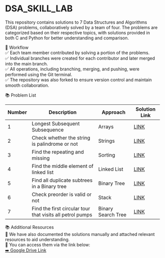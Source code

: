 # DSA_SKILL_LAB  
This repository contains solutions to 7 Data Structures and Algorithms (DSA) problems, collaboratively solved by a team of four. The problems are categorized based on their respective topics, with solutions provided in both C and Python for better understanding and comparison.

📝 Workflow  
✅ Each team member contributed by solving a portion of the problems.  
✅ Individual branches were created for each contributor and later merged into the main branch.  
✅ All operations, including branching, merging, and pushing, were performed using the Git terminal.  
✅ The repository was also forked to ensure version control and maintain smooth collaboration.  


📚 Problem List  

| Number | Description                                        | Approach                  | Solution Link                  |
|--------|----------------------------------------------------|--------------------------|-------------------------------|
| 1      | Longest Subsequent Subsequence                     | Arrays                   | [LINK](https://drive.google.com/drive/folders/1otZuofGQ7vj07Y8AG8VbA8lcJrk-9AgA?usp=drive_link) |
| 2      | Check whether the string is palindrome or not      | Strings                  | [LINK](https://drive.google.com/drive/folders/1ov10rY0GJfLEesEtcWNoN6hXiasHQk4E?usp=drive_link) |
| 3      | Find the repeating and missing                     | Sorting                  | [LINK](https://drive.google.com/drive/folders/1ow0CsRmExdLFerKNQtHGO7dYFaDv7PXQ?usp=drive_link) |
| 4      | Find the middle element of linked list             | Linked List              | [LINK](https://drive.google.com/drive/folders/1oyvpGizoHB0olfwh1XprO5oXajJoV8z5?usp=drive_link) |
| 5      | Find all duplicate subtrees in a Binary tree       | Binary Tree              | [LINK](https://drive.google.com/drive/folders/1p8RFChWmV7iIqKeiNK1RT8yPGpWaU8uW?usp=drive_link) |
| 6      | Check preorder is valid or not                     | Stack                    | [LINK](https://drive.google.com/drive/folders/1p97yIkCp7k2F52zZu3yAp1ENFiBN4zrT?usp=drive_link) |
| 7      | Find the first circular tour that visits all petrol pumps | Binary Search Tree | [LINK](https://drive.google.com/drive/folders/1p9KRwQ6SuCwVm7CUWzjNQokj6nKRpAqp?usp=drive_link) |




📚 Additional Resources  
📄 We have also documented the solutions manually and attached relevant resources to aid understanding.  
🔗 You can access them via the link below:  
[➡️ Google Drive Link](https://drive.google.com/drive/folders/19bdJ7rJBNxlZIReTYltxNooyIayDoZQf)
